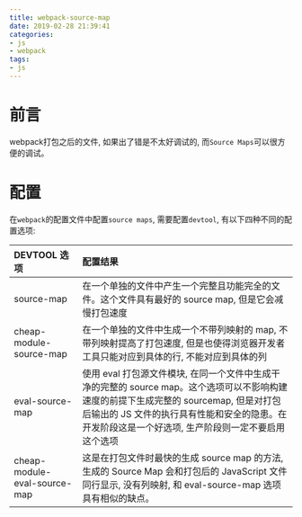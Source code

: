 ```yaml
---
title: webpack-source-map
date: 2019-02-28 21:39:41
categories:
- js
- webpack
tags:
- js
---
```


# 前言

webpack打包之后的文件, 如果出了错是不太好调试的, 而`Source Maps`可以很方便的调试。

# 配置

在`webpack`的配置文件中配置`source maps`, 需要配置`devtool`, 有以下四种不同的配置选项:

| DEVTOOL 选项 | 配置结果 |
| :----------- | :------- |
| source-map | 在一个单独的文件中产生一个完整且功能完全的文件。这个文件具有最好的 source map, 但是它会减慢打包速度 |
| cheap-module-source-map | 在一个单独的文件中生成一个不带列映射的 map, 不带列映射提高了打包速度, 但是也使得浏览器开发者工具只能对应到具体的行, 不能对应到具体的列 |
| eval-source-map | 使用 eval 打包源文件模块, 在同一个文件中生成干净的完整的 source map。这个选项可以不影响构建速度的前提下生成完整的 sourcemap, 但是对打包后输出的 JS 文件的执行具有性能和安全的隐患。在开发阶段这是一个好选项, 生产阶段则一定不要启用这个选项 |
| cheap-module-eval-source-map | 这是在打包文件时最快的生成 source map 的方法, 生成的 Source Map 会和打包后的 JavaScript 文件同行显示, 没有列映射, 和 eval-source-map 选项具有相似的缺点。 |


